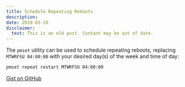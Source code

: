```yaml
---
title: Schedule Repeating Reboots
description:
date: 2018-03-10
disclaimer:
  text: This is an old post. Contant may be out of date.
---
```


The `pmset` utility can be used to schedule repeating reboots, replacing `MTWRFSU 04:00:00` with your desired day(s) of the week and time of day:

```bash
pmset repeat restart MTWRFSU 04:00:00
```

[Gist on GitHub](https://gist.github.com/lucascantor/a93f60eef9ee71bddb529af072d47b10)
